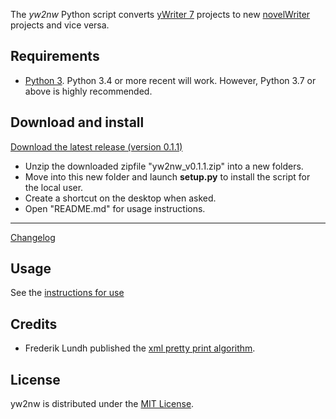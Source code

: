 The *yw2nw* Python script converts [yWriter 7](http://spacejock.com/yWriter7.html) projects to new [novelWriter](https://novelwriter.readthedocs.io/en/stable/) projects and vice versa.


## Requirements

- [Python 3](https://www.python.org). Python 3.4 or more recent will work. However, Python 3.7 or above is highly recommended.

## Download and install

[Download the latest release (version 0.1.1)](https://raw.githubusercontent.com/peter88213/yw2nw/main/dist/yw2nw_v0.1.1.zip)

- Unzip the downloaded zipfile "yw2nw_v0.1.1.zip" into a new folders.
- Move into this new folder and launch **setup.py** to install the script for the local user.
- Create a shortcut on the desktop when asked.
- Open "README.md" for usage instructions.

------------------------------------------------------------------

[Changelog](changelog)

## Usage

See the [instructions for use](usage)

## Credits

- Frederik Lundh published the [xml pretty print algorithm](http://effbot.org/zone/element-lib.htm#prettyprint).

## License

yw2nw is distributed under the [MIT License](http://www.opensource.org/licenses/mit-license.php).
